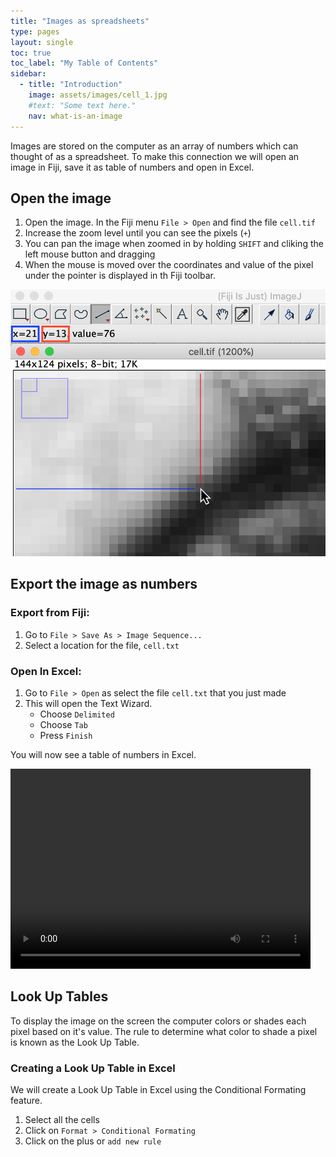 ```yaml
---
title: "Images as spreadsheets"
type: pages
layout: single
toc: true
toc_label: "My Table of Contents"
sidebar:
  - title: "Introduction"
    image: assets/images/cell_1.jpg
    #text: "Some text here."
    nav: what-is-an-image
---
```


Images are stored on the computer as an array of numbers which can thought of as a spreadsheet. 
To make this connection we will open an image in Fiji, save it as table of numbers and open in Excel. 



## Open the image

1. Open the image. In the Fiji menu `File > Open` and find the file  `cell.tif`
2. Increase the zoom level until you can see the pixels (`+`)
3. You can pan the image when zoomed in by holding `SHIFT` and cliking the left mouse button and dragging
4. When the mouse is moved over the coordinates and value of the pixel under the pointer is displayed in th Fiji toolbar.

![](mouse_over.png)

## Export the image as numbers

### Export from Fiji:
1. Go to `File > Save As > Image Sequence...`
2. Select a location for the file, `cell.txt`

### Open In Excel:
1. Go to `File > Open` as select the file `cell.txt` that you just made
2. This will open the Text Wizard.
   * Choose `Delimited`
   * Choose `Tab`
   * Press `Finish`

You will now see a table of numbers in Excel. 

<video width="480" height="320" controls="controls">
  <source src="opening_in_excel.mp4" type="video/mp4">
</video>


## Look Up Tables 

To display the image on the screen the computer colors or shades each pixel based on it's value. 
The rule to determine what color to shade a pixel is known as the Look Up Table.

### Creating a Look Up Table in Excel

We will create a Look Up Table in Excel using the Conditional Formating feature.

1. Select all the cells
2. Click on `Format > Conditional Formating`
3. Click on the plus or `add new rule`


